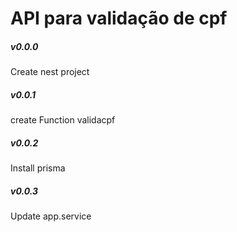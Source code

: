 # API para validação de cpf

##### v0.0.0
Create nest project

##### v0.0.1
create Function validacpf 

##### v0.0.2
Install prisma

##### v0.0.3
Update app.service